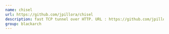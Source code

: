 ```yaml
---
name: chisel
url: https://github.com/jpillora/chisel
description: fast TCP tunnel over HTTP. URL : https://github.com/jpillora/chisel Groups : blackarch blackarch-tunnel blackarch-proxy
group: blackarch
---
```

